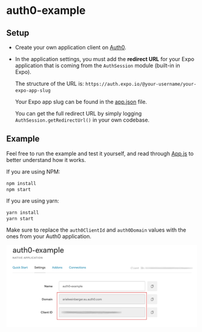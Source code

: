 # auth0-example

## Setup
* Create your own application client on [Auth0](https://auth0.com).
* In the application settings, you must add the **redirect URL** for your Expo application that is coming from the `AuthSession` module (built-in in Expo).

  The structure of the URL is:
  `https://auth.expo.io/@your-username/your-expo-app-slug`

  Your Expo app slug can be found in the [app.json](app.json) file.

  You can get the full redirect URL by simply logging `AuthSession.getRedirectUrl()` in your own codebase.

## Example
Feel free to run the example and test it yourself, and read through [App.js](App.js) to better understand how it works.

If you are using NPM:
```
npm install
npm start
```

If you are using yarn:
```
yarn install
yarn start
```

Make sure to replace the `auth0ClientId` and `auth0Domain` values with the ones from your Auth0 application.

![Application Settings](images/image-1.jpeg)
